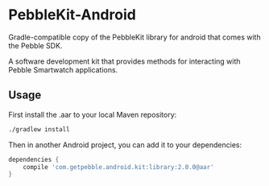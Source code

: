 PebbleKit-Android
=================

Gradle-compatible copy of the PebbleKit library for android that comes with the Pebble SDK.

A software development kit that provides methods for interacting with Pebble Smartwatch applications.


Usage
-----

First install the .aar to your local Maven repository:

```bash
./gradlew install
```

Then in another Android project, you can add it to your dependencies:

```groovy
dependencies {
    compile 'com.getpebble.android.kit:library:2.0.0@aar'
}
```
